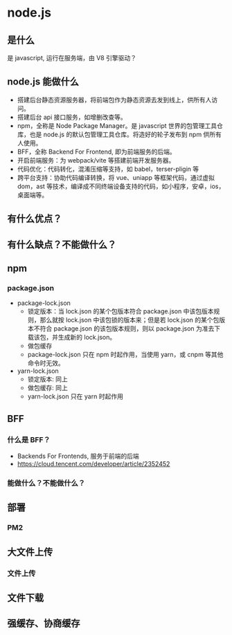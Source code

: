 # node.js <Badge type="danger" text="will do" />

## 是什么

是 javascript, 运行在服务端，由 V8 引擎驱动？

## node.js 能做什么

- 搭建后台静态资源服务器，将前端包作为静态资源去发到线上，供所有人访问。
- 搭建后台 api 接口服务，如增删改查等。
- npm，全称是 Node Package Manager。是 javascript 世界的包管理工具仓库，也是 node.js 的默认包管理工具仓库。将造好的轮子发布到 npm 供所有人使用。
- BFF，全称 Backend For Frontend, 即为前端服务的后端。
- 开启前端服务：为 webpack/vite 等搭建前端开发服务器。
- 代码优化：代码转化，混淆压缩等支持，如 babel，terser-pligin 等
- 跨平台支持：协助代码编译转换，将 vue、uniapp 等框架代码，通过虚拟 dom，ast 等技术，编译成不同终端设备支持的代码，如小程序，安卓，ios，桌面端等。

## 有什么优点？

## 有什么缺点？不能做什么？

## npm

### package.json

- package-lock.json
  - 锁定版本：当 lock.json 的某个包版本符合 package.json 中该包版本规则，那么就按 lock.json 中该包锁的版本来；但是若 lock.json 的某个包版本不符合 package.json 的该包版本规则，则以 package.json 为准去下载该包，并生成新的 lock.json。
  - 做包缓存
  - package-lock.json 只在 npm 时起作用，当使用 yarn，或 cnpm 等其他命令时无效。
- yarn-lock.json
  - 锁定版本: 同上
  - 做包缓存: 同上
  - yarn-lock.json 只在 yarn 时起作用

## BFF

### 什么是 BFF？

- Backends For Frontends, 服务于前端的后端
- https://cloud.tencent.com/developer/article/2352452

### 能做什么？不能做什么？

## 部署

### PM2

## 大文件上传

### 文件上传

## 文件下载

## 强缓存、协商缓存
